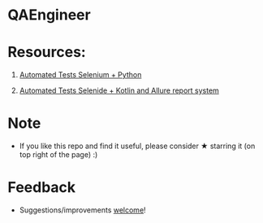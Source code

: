 # QAEngineer

# Resources:

1. [Automated Tests Selenium + Python](https://github.com/vnikifirov/QAEngineer/tree/main/20220416_PythonSelenium_%D8%AD%D9%85%D8%AF%20%D8%A7%D9%84%D9%86%D9%88%D9%91%D8%AD%D9%8A%20712)

2. [Automated Tests Selenide + Kotlin and Allure report system](https://github.com/vnikifirov/QAEngineer/tree/main/selenide-allure-junit-master)

# Note

* If you like this repo and find it useful, please consider ★ starring it (on top right of the page) :)

# Feedback
* Suggestions/improvements [welcome](https://github.com/vnikifirov/QAEngineer/issues)!

